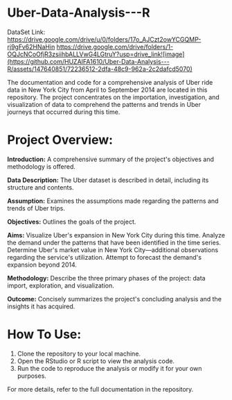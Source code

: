 # Uber-Data-Analysis---R

DataSet Link: 
https://drive.google.com/drive/u/0/folders/17o_AJCzt2owYCGQMP-rj9gFv62HNaHin 
https://drive.google.com/drive/folders/1-OQJcNCoOfjR3zsiihbALLVwG4LGtruY?usp=drive_link![image](https://github.com/HUZAIFA1610/Uber-Data-Analysis---R/assets/147640851/72236512-2dfa-48c9-962a-2c2dafcd5070)

The documentation and code for a comprehensive analysis of Uber ride data in New York City from April to September 2014 are located in this repository. The project concentrates on the importation, investigation, and visualization of data to comprehend the patterns and trends in Uber journeys that occurred during this time.

# Project Overview:
**Introduction:** A comprehensive summary of the project's objectives and methodology is offered.

**Data Description:** The Uber dataset is described in detail, including its structure and contents.

**Assumption:** Examines the assumptions made regarding the patterns and trends of Uber trips.

**Objectives:** Outlines the goals of the project.

**Aims:** Visualize Uber's expansion in New York City during this time. Analyze the demand under the patterns that have been identified in the time series. Determine Uber's market value in New York City—additional observations regarding the service's utilization. Attempt to forecast the demand's expansion beyond 2014.


**Methodology:** Describe the three primary phases of the project: data import, exploration, and visualization.

**Outcome:** Concisely summarizes the project's concluding analysis and the insights it has acquired.

# How To Use:
1. Clone the repository to your local machine.
2. Open the RStudio or R script to view the analysis code.
3. Run the code to reproduce the analysis or modify it for your own purposes.


For more details, refer to the full documentation in the repository.
